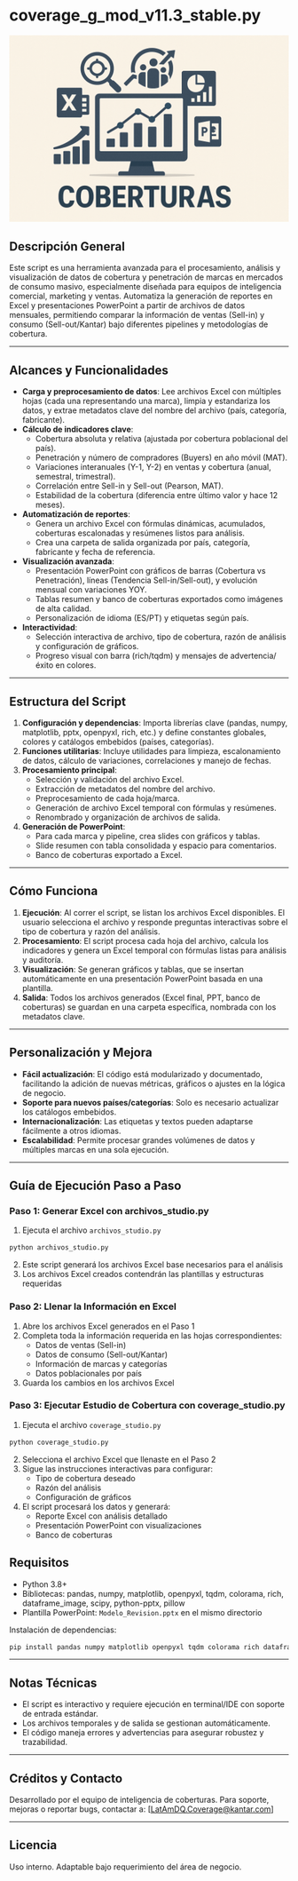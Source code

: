 # coverage_g_mod_v11.3_stable.py

![Bienvenida](welcome.png)

## Descripción General

Este script es una herramienta avanzada para el procesamiento, análisis y visualización de datos de cobertura y penetración de marcas en mercados de consumo masivo, especialmente diseñada para equipos de inteligencia comercial, marketing y ventas. Automatiza la generación de reportes en Excel y presentaciones PowerPoint a partir de archivos de datos mensuales, permitiendo comparar la información de ventas (Sell-in) y consumo (Sell-out/Kantar) bajo diferentes pipelines y metodologías de cobertura.

---

## Alcances y Funcionalidades

- **Carga y preprocesamiento de datos**: Lee archivos Excel con múltiples hojas (cada una representando una marca), limpia y estandariza los datos, y extrae metadatos clave del nombre del archivo (país, categoría, fabricante).
- **Cálculo de indicadores clave**:
  - Cobertura absoluta y relativa (ajustada por cobertura poblacional del país).
  - Penetración y número de compradores (Buyers) en año móvil (MAT).
  - Variaciones interanuales (Y-1, Y-2) en ventas y cobertura (anual, semestral, trimestral).
  - Correlación entre Sell-in y Sell-out (Pearson, MAT).
  - Estabilidad de la cobertura (diferencia entre último valor y hace 12 meses).
- **Automatización de reportes**:
  - Genera un archivo Excel con fórmulas dinámicas, acumulados, coberturas escalonadas y resúmenes listos para análisis.
  - Crea una carpeta de salida organizada por país, categoría, fabricante y fecha de referencia.
- **Visualización avanzada**:
  - Presentación PowerPoint con gráficos de barras (Cobertura vs Penetración), líneas (Tendencia Sell-in/Sell-out), y evolución mensual con variaciones YOY.
  - Tablas resumen y banco de coberturas exportados como imágenes de alta calidad.
  - Personalización de idioma (ES/PT) y etiquetas según país.
- **Interactividad**:
  - Selección interactiva de archivo, tipo de cobertura, razón de análisis y configuración de gráficos.
  - Progreso visual con barra (rich/tqdm) y mensajes de advertencia/éxito en colores.

---

## Estructura del Script

1. **Configuración y dependencias**: Importa librerías clave (pandas, numpy, matplotlib, pptx, openpyxl, rich, etc.) y define constantes globales, colores y catálogos embebidos (países, categorías).
2. **Funciones utilitarias**: Incluye utilidades para limpieza, escalonamiento de datos, cálculo de variaciones, correlaciones y manejo de fechas.
3. **Procesamiento principal**:
   - Selección y validación del archivo Excel.
   - Extracción de metadatos del nombre del archivo.
   - Preprocesamiento de cada hoja/marca.
   - Generación de archivo Excel temporal con fórmulas y resúmenes.
   - Renombrado y organización de archivos de salida.
4. **Generación de PowerPoint**:
   - Para cada marca y pipeline, crea slides con gráficos y tablas.
   - Slide resumen con tabla consolidada y espacio para comentarios.
   - Banco de coberturas exportado a Excel.

---

## Cómo Funciona

1. **Ejecución**: Al correr el script, se listan los archivos Excel disponibles. El usuario selecciona el archivo y responde preguntas interactivas sobre el tipo de cobertura y razón del análisis.
2. **Procesamiento**: El script procesa cada hoja del archivo, calcula los indicadores y genera un Excel temporal con fórmulas listas para análisis y auditoría.
3. **Visualización**: Se generan gráficos y tablas, que se insertan automáticamente en una presentación PowerPoint basada en una plantilla.
4. **Salida**: Todos los archivos generados (Excel final, PPT, banco de coberturas) se guardan en una carpeta específica, nombrada con los metadatos clave.

---

## Personalización y Mejora

- **Fácil actualización**: El código está modularizado y documentado, facilitando la adición de nuevas métricas, gráficos o ajustes en la lógica de negocio.
- **Soporte para nuevos países/categorías**: Solo es necesario actualizar los catálogos embebidos.
- **Internacionalización**: Las etiquetas y textos pueden adaptarse fácilmente a otros idiomas.
- **Escalabilidad**: Permite procesar grandes volúmenes de datos y múltiples marcas en una sola ejecución.

---

## Guía de Ejecución Paso a Paso

### Paso 1: Generar Excel con archivos_studio.py
1. Ejecuta el archivo `archivos_studio.py`
```bash
python archivos_studio.py
```
2. Este script generará los archivos Excel base necesarios para el análisis
3. Los archivos Excel creados contendrán las plantillas y estructuras requeridas

### Paso 2: Llenar la Información en Excel
1. Abre los archivos Excel generados en el Paso 1
2. Completa toda la información requerida en las hojas correspondientes:
   - Datos de ventas (Sell-in)
   - Datos de consumo (Sell-out/Kantar)
   - Información de marcas y categorías
   - Datos poblacionales por país
3. Guarda los cambios en los archivos Excel

### Paso 3: Ejecutar Estudio de Cobertura con coverage_studio.py
1. Ejecuta el archivo `coverage_studio.py`
```bash
python coverage_studio.py
```
2. Selecciona el archivo Excel que llenaste en el Paso 2
3. Sigue las instrucciones interactivas para configurar:
   - Tipo de cobertura deseado
   - Razón del análisis
   - Configuración de gráficos
4. El script procesará los datos y generará:
   - Reporte Excel con análisis detallado
   - Presentación PowerPoint con visualizaciones
   - Banco de coberturas

## Requisitos

- Python 3.8+
- Bibliotecas: pandas, numpy, matplotlib, openpyxl, tqdm, colorama, rich, dataframe_image, scipy, python-pptx, pillow
- Plantilla PowerPoint: `Modelo_Revision.pptx` en el mismo directorio

Instalación de dependencias:
```bash
pip install pandas numpy matplotlib openpyxl tqdm colorama rich dataframe_image scipy python-pptx pillow
```

---

## Notas Técnicas

- El script es interactivo y requiere ejecución en terminal/IDE con soporte de entrada estándar.
- Los archivos temporales y de salida se gestionan automáticamente.
- El código maneja errores y advertencias para asegurar robustez y trazabilidad.

---

## Créditos y Contacto

Desarrollado por el equipo de inteligencia de coberturas. Para soporte, mejoras o reportar bugs, contactar a: [LatAmDQ.Coverage@kantar.com]

---

## Licencia

Uso interno. Adaptable bajo requerimiento del área de negocio.
